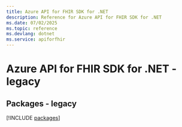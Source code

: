 ```yaml
---
title: Azure API for FHIR SDK for .NET
description: Reference for Azure API for FHIR SDK for .NET
ms.date: 07/02/2025
ms.topic: reference
ms.devlang: dotnet
ms.service: apiforfhir
---
```

# Azure API for FHIR SDK for .NET - legacy
## Packages - legacy
[!INCLUDE [packages](api-for-fhir-index.md)]